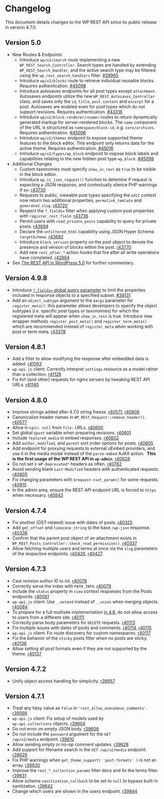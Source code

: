 # Changelog

This document details changes to the WP REST API since its public release in version 4.7.0.

## Version 5.0

- New Routes & Endpoints
  - Introduce `wp/v2/search` route implementing a new `WP_REST_Search_Controller`. Search types are handled by extending `WP_REST_Search_Handler`, and the active search type may be filtered using the `wp_rest_search_handlers` filter. [#39965](https://core.trac.wordpress.org/ticket/39965)
  - Introduce `wp/v2/blocks` route to retrieve individual reusable blocks. Requires authentication. [#45098](https://core.trac.wordpress.org/ticket/45098)
  - Introduce autosaves endpoints for all post types except `attachment`. Autosaves endpoints utilize the new `WP_REST_Autosaves_Controller` class, and saves only the `id`, `title`, `post_content` and `excerpt` for a post. Autosaves are enabled even for post types which do not support revisions. Requires authentication. [#43316](https://core.trac.wordpress.org/ticket/43316)
  - Introduce `wp/v2/block-renderer/<name>` routes to return dynamically generated markup for server-rendered blocks. The `name` component of the URL is structured as `namespace/block-id`, _e.g._ `core/archives`. Requires authentication. [#45098](https://core.trac.wordpress.org/ticket/45098)
  - Introduce `wp/v2/themes` endpoint to expose supported theme features to the block editor. This endpoint only returns data for the active theme. Requires authentication. [#45016](https://core.trac.wordpress.org/ticket/45016)
  - Introduce `wp/v2/types/wp_block` endpoint to expose block labels and capabilities relating to the new hidden post type `wp_block`. [#45098](https://core.trac.wordpress.org/ticket/45098)
- Additional Changes
  - Custom taxonomies must specify `show_in_rest` as `true` to be visible in the block editor.
  - Introduce `wp_is_json_request()` function to detemine if request is expecting a JSON response, and contextually silence PHP warnings if so. [r43730](https://core.trac.wordpress.org/changeset/43730)
  - Requests to public, viewable post types specifying the `edit` context now return two additional properties, `permalink_temlate` and `generated_slug`. [r43720](https://core.trac.wordpress.org/changeset/43720)
  - Respect the `?_fields=` filter when applying custom post properties with `register_rest_field`. [r43736](https://core.trac.wordpress.org/changeset/43736)
  - Permit users with `read_private_posts` capability to query for private posts. [r43694](https://core.trac.wordpress.org/changeset/43694)
  - Declare the `unfiltered_html` capability using JSON Hyper Schema `targetSchema`. [r43682](https://core.trac.wordpress.org/changeset/43682)
  - Introduce `block_version` property on the post object to denote the presence and version of blocks within the post. [r43770](https://core.trac.wordpress.org/changeset/43770)
  - Add new `rest_after_*` action hooks that fire after all write operations have completed. [r42864](https://core.trac.wordpress.org/changeset/42864)
- See [The REST API in WordPress 5.0](https://make.wordpress.org/core/2018/12/06/the-rest-api-in-wordpress-5-0/) for further commentary.

## Version 4.9.8

- Introduce [`?_fields=` global query parameter](https://developer.wordpress.org/rest-api/using-the-rest-api/global-parameters/#_fields) to limit the properties included in response objects to a specified subset. [#38131](https://core.trac.wordpress.org/ticket/38131)
- Add an `object_subtype` argument to the `$args` parameter for `register_meta()`: this parameter allows developers to specify the object subtypes (_i.e._ specific post types or taxonomies) for which the registered meta will appear when `show_in_rest` is true. Introduce new wrapper methods `register_post_meta()` and `register_term_meta()` which are recommended instead of `register_meta` when working with post or term meta. [r43378](https://core.trac.wordpress.org/changeset/43378)


## Version 4.8.1

- Add a filter to allow modifying the response after embedded data is added. [r41093](https://core.trac.wordpress.org/changeset/41093)
- `wp-api.js` client: Correctly interpret `settings` resource as a model rather than a collection. [r41126](https://core.trac.wordpress.org/changeset/41126)
- Fix `PUT` (and other) requests for nginx servers by tweaking REST API URLs. [r41140](https://core.trac.wordpress.org/changeset/41140)

## Version 4.8.0

- Improve strings added after 4.7.0 string freeze. [r40571](https://core.trac.wordpress.org/changeset/40571), [r40606](https://core.trac.wordpress.org/changeset/40606)
- Canonicalize header names in `WP_REST_Request::remove_header()`. [r40577](https://core.trac.wordpress.org/changeset/40577)
- Allow `Origin: null` from `file:` URLs. [r40600](https://core.trac.wordpress.org/changeset/40600)
- Set global `$post` variable when preparing revisions. [r40601](https://core.trac.wordpress.org/changeset/40601)
- Include `featured_media` in embed responses. [r40602](https://core.trac.wordpress.org/changeset/40602)
- Add `author`, `modified`, and `parent` sort order options for posts. [r40605](https://core.trac.wordpress.org/changeset/40605)
- Add endpoint for proxying requests to external oEmbed providers, and use it in the media modal instead of the `parse-embed` AJAX action.  **This is the first usage of the WP REST API in `wp-admin`.** [r40628](http://core.trac.wordpress.org/changeset/40628)
- Do not set `X-WP-Deprecated*` headers as often. [r40782](https://core.trac.wordpress.org/changeset/40782)
- Avoid sending blank `Last-Modified` headers with authenticated requests. [r40805](https://core.trac.wordpress.org/changeset/40805)
- Fix changing parameters with `$request->set_param()` for some requests. [r40815](https://core.trac.wordpress.org/changeset/40815)
- In the admin area, ensure the REST API endpoint URL is forced to `https` when necessary. [r40843](https://core.trac.wordpress.org/changeset/40843)

## Version 4.7.4

- Fix another (DST-related) issue with dates of posts. [r40325](https://core.trac.wordpress.org/changeset/40325)
- Add `gmt_offset` and `timezone_string` to the base `/wp-json` response. [r40336](https://core.trac.wordpress.org/changeset/40336)
- Confirm that the parent post object of an attachment exists in `WP_REST_Posts_Controller::check_read_permission()`. [r40337](https://core.trac.wordpress.org/changeset/40337)
- Allow fetching multiple users and terms at once via the `slug` parameters of the respective endpoints. [r40426](https://core.trac.wordpress.org/changeset/40426), [r40427](https://core.trac.wordpress.org/changeset/40427)

## Version 4.7.3

- Cast revision author ID to int. [r40078](https://core.trac.wordpress.org/changeset/40078)
- Correctly serve the index with `PATH_INFO`. [r40079](https://core.trac.wordpress.org/changeset/40079)
- Include the `status` property in `view` context responses from the Posts endpoints. [r40081](https://core.trac.wordpress.org/changeset/40081)
- `wp-api.js` client: Use `_.extend` instead of `_.union` when merging objects. [r40084](https://core.trac.wordpress.org/changeset/40084)
- To prepare for a full multisite implementation [in 4.8](https://make.wordpress.org/core/2017/02/08/improving-the-rest-api-users-endpoint-for-multisite-in-4-7-3-and-4-8/), do not allow access to users from a different site. [r40111](https://core.trac.wordpress.org/changeset/40111)
- Correctly parse body parameters for `DELETE` requests. [r40113](https://core.trac.wordpress.org/changeset/40113)
- Fix multiple issues with dates of posts and comments. [r40114](https://core.trac.wordpress.org/changeset/40114), [r40115](https://core.trac.wordpress.org/changeset/40115)
- `wp-api.js` client: Fix route discovery for custom namespaces. [r40117](https://core.trac.wordpress.org/changeset/40117)
- Fix the behavior of the `sticky` posts filter when no posts are sticky. [r40136](https://core.trac.wordpress.org/changeset/40136)
- Allow setting all post formats even if they are not supported by the theme. [r40137](https://core.trac.wordpress.org/changeset/40137)

## Version 4.7.2

- Unify object access handling for simplicity. [r39957](https://core.trac.wordpress.org/changeset/39957)

## Version 4.7.1

- Treat any falsy value as `false` in `'rest_allow_anonymous_comments'`. [r39566](https://core.trac.wordpress.org/changeset/39566)
- `wp-api.js` client: Fix setup of models used by `wp.api.collections` objects. [r39604](https://core.trac.wordpress.org/changeset/39604)
- Do not error on empty JSON body. [r39609](https://core.trac.wordpress.org/changeset/39609)
- Do not include the `password` argument for the `GET /wp/v2/media` endpoint. [r39610](https://core.trac.wordpress.org/changeset/39610)
- Allow sending empty or no-op comment updates. [r39628](https://core.trac.wordpress.org/changeset/39628)
- Add support for filename search in the `GET /wp/v2/media` endpoint. [r39629](https://core.trac.wordpress.org/changeset/39629)
- Fix PHP warnings when `get_theme_support( 'post-formats' )` is not an array. [r39630](https://core.trac.wordpress.org/changeset/39630)
- Improve the `rest_*_collection_params` filter docs and fix the terms filter. [r39631](https://core.trac.wordpress.org/changeset/39631)
- Allow schema `sanitization_callback` to be set to `null` to bypass built-in sanitization. [r39642](https://core.trac.wordpress.org/changeset/39642)
- Change which users are shown in the users endpoint. [r39844](https://core.trac.wordpress.org/changeset/39844)

